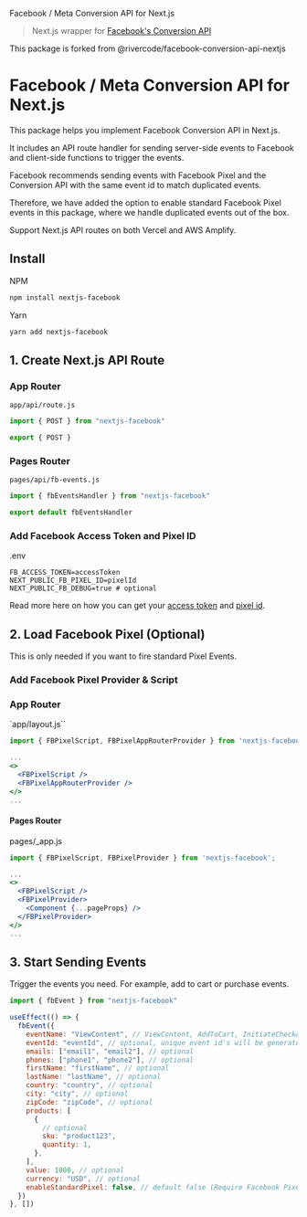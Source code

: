 Facebook / Meta Conversion API for Next.js

> Next.js wrapper for [Facebook's Conversion API](https://developers.facebook.com/docs/marketing-api/conversions-api/)

This package is forked from @rivercode/facebook-conversion-api-nextjs

# Facebook / Meta Conversion API for Next.js

This package helps you implement Facebook Conversion API in Next.js.

It includes an API route handler for sending server-side events to Facebook and client-side functions to trigger the events.

Facebook recommends sending events with Facebook Pixel and the Conversion API with the same event id to match duplicated events.

Therefore, we have added the option to enable standard Facebook Pixel events in this package, where we handle duplicated events out of the box.

Support Next.js API routes on both Vercel and AWS Amplify.

## Install

NPM

```bash
npm install nextjs-facebook
```

Yarn

```bash
yarn add nextjs-facebook
```

## 1. Create Next.js API Route

### App Router

`app/api/route.js`

```jsx
import { POST } from "nextjs-facebook"

export { POST }
```

### Pages Router

`pages/api/fb-events.js`

```jsx
import { fbEventsHandler } from "nextjs-facebook"

export default fbEventsHandler
```

### Add Facebook Access Token and Pixel ID

.env

```dotenv
FB_ACCESS_TOKEN=accessToken
NEXT_PUBLIC_FB_PIXEL_ID=pixelId
NEXT_PUBLIC_FB_DEBUG=true # optional
```

Read more here on how you can get your [access token](https://developers.facebook.com/docs/marketing-api/conversions-api/get-started/#access-token) and [pixel id](https://www.facebook.com/business/help/952192354843755?id=1205376682832142).

## 2. Load Facebook Pixel (Optional)

This is only needed if you want to fire standard Pixel Events.

### Add Facebook Pixel Provider & Script

### App Router

`app/layout.js``

```jsx
import { FBPixelScript, FBPixelAppRouterProvider } from 'nextjs-facebook';

...
<>
  <FBPixelScript />
  <FBPixelAppRouterProvider />
</>
...
```

#### Pages Router

pages/\_app.js

```jsx
import { FBPixelScript, FBPixelProvider } from 'nextjs-facebook';

...
<>
  <FBPixelScript />
  <FBPixelProvider>
    <Component {...pageProps} />
  </FBPixelProvider>
</>
...
```

## 3. Start Sending Events

Trigger the events you need. For example, add to cart or purchase events.

```jsx
import { fbEvent } from "nextjs-facebook"

useEffect(() => {
  fbEvent({
    eventName: "ViewContent", // ViewContent, AddToCart, InitiateCheckout, Purchase etc.
    eventId: "eventId", // optional, unique event id's will be generated by default
    emails: ["email1", "email2"], // optional
    phones: ["phone1", "phone2"], // optional
    firstName: "firstName", // optional
    lastName: "lastName", // optional
    country: "country", // optional
    city: "city", // optional
    zipCode: "zipCode", // optional
    products: [
      {
        // optional
        sku: "product123",
        quantity: 1,
      },
    ],
    value: 1000, // optional
    currency: "USD", // optional
    enableStandardPixel: false, // default false (Require Facebook Pixel to be loaded, see step 2)
  })
}, [])
```
